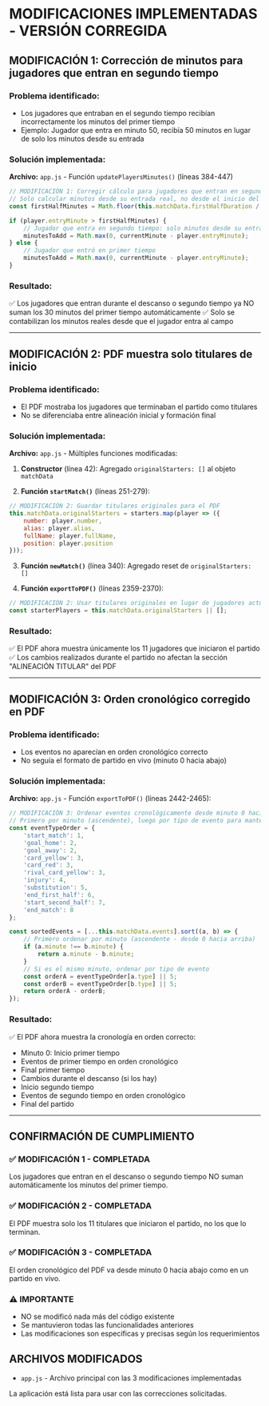 # MODIFICACIONES IMPLEMENTADAS - VERSIÓN CORREGIDA

## MODIFICACIÓN 1: Corrección de minutos para jugadores que entran en segundo tiempo

### Problema identificado:
- Los jugadores que entraban en el segundo tiempo recibían incorrectamente los minutos del primer tiempo
- Ejemplo: Jugador que entra en minuto 50, recibía 50 minutos en lugar de solo los minutos desde su entrada

### Solución implementada:
**Archivo:** `app.js` - Función `updatePlayersMinutes()` (líneas 384-447)

```javascript
// MODIFICACIÓN 1: Corregir cálculo para jugadores que entran en segundo tiempo
// Solo calcular minutos desde su entrada real, no desde el inicio del partido
const firstHalfMinutes = Math.floor(this.matchData.firstHalfDuration / 60);

if (player.entryMinute > firstHalfMinutes) {
    // Jugador que entra en segundo tiempo: solo minutos desde su entrada
    minutesToAdd = Math.max(0, currentMinute - player.entryMinute);
} else {
    // Jugador que entró en primer tiempo
    minutesToAdd = Math.max(0, currentMinute - player.entryMinute);
}
```

### Resultado:
✅ Los jugadores que entran durante el descanso o segundo tiempo ya NO suman los 30 minutos del primer tiempo automáticamente
✅ Solo se contabilizan los minutos reales desde que el jugador entra al campo

---

## MODIFICACIÓN 2: PDF muestra solo titulares de inicio

### Problema identificado:
- El PDF mostraba los jugadores que terminaban el partido como titulares
- No se diferenciaba entre alineación inicial y formación final

### Solución implementada:
**Archivo:** `app.js` - Múltiples funciones modificadas:

1. **Constructor** (línea 42): Agregado `originalStarters: []` al objeto `matchData`

2. **Función `startMatch()`** (líneas 251-279): 
```javascript
// MODIFICACIÓN 2: Guardar titulares originales para el PDF
this.matchData.originalStarters = starters.map(player => ({
    number: player.number,
    alias: player.alias,
    fullName: player.fullName,
    position: player.position
}));
```

3. **Función `newMatch()`** (línea 340): Agregado reset de `originalStarters: []`

4. **Función `exportToPDF()`** (líneas 2359-2370):
```javascript
// MODIFICACIÓN 2: Usar titulares originales en lugar de jugadores actuales en campo
const starterPlayers = this.matchData.originalStarters || [];
```

### Resultado:
✅ El PDF ahora muestra únicamente los 11 jugadores que iniciaron el partido
✅ Los cambios realizados durante el partido no afectan la sección "ALINEACIÓN TITULAR" del PDF

---

## MODIFICACIÓN 3: Orden cronológico corregido en PDF

### Problema identificado:
- Los eventos no aparecían en orden cronológico correcto
- No seguía el formato de partido en vivo (minuto 0 hacia abajo)

### Solución implementada:
**Archivo:** `app.js` - Función `exportToPDF()` (líneas 2442-2465):

```javascript
// MODIFICACIÓN 3: Ordenar eventos cronológicamente desde minuto 0 hacia abajo
// Primero por minuto (ascendente), luego por tipo de evento para mantener orden lógico
const eventTypeOrder = {
    'start_match': 1,
    'goal_home': 2, 
    'goal_away': 2,
    'card_yellow': 3,
    'card_red': 3,
    'rival_card_yellow': 3,
    'injury': 4,
    'substitution': 5,
    'end_first_half': 6,
    'start_second_half': 7,
    'end_match': 8
};

const sortedEvents = [...this.matchData.events].sort((a, b) => {
    // Primero ordenar por minuto (ascendente - desde 0 hacia arriba)
    if (a.minute !== b.minute) {
        return a.minute - b.minute;
    }
    // Si es el mismo minuto, ordenar por tipo de evento
    const orderA = eventTypeOrder[a.type] || 5;
    const orderB = eventTypeOrder[b.type] || 5;
    return orderA - orderB;
});
```

### Resultado:
✅ El PDF ahora muestra la cronología en orden correcto:
- Minuto 0: Inicio primer tiempo
- Eventos de primer tiempo en orden cronológico
- Final primer tiempo
- Cambios durante el descanso (si los hay)
- Inicio segundo tiempo
- Eventos de segundo tiempo en orden cronológico
- Final del partido

---

## CONFIRMACIÓN DE CUMPLIMIENTO

### ✅ MODIFICACIÓN 1 - COMPLETADA
Los jugadores que entran en el descanso o segundo tiempo NO suman automáticamente los minutos del primer tiempo.

### ✅ MODIFICACIÓN 2 - COMPLETADA  
El PDF muestra solo los 11 titulares que iniciaron el partido, no los que lo terminan.

### ✅ MODIFICACIÓN 3 - COMPLETADA
El orden cronológico del PDF va desde minuto 0 hacia abajo como en un partido en vivo.

### ⚠️ IMPORTANTE
- NO se modificó nada más del código existente
- Se mantuvieron todas las funcionalidades anteriores
- Las modificaciones son específicas y precisas según los requerimientos

## ARCHIVOS MODIFICADOS
- `app.js` - Archivo principal con las 3 modificaciones implementadas

La aplicación está lista para usar con las correcciones solicitadas.

